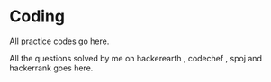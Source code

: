 # Coding
All practice codes go here.

All the questions solved by me on hackerearth , codechef , spoj and hackerrank goes here.
